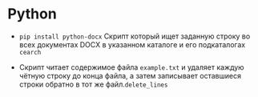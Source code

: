 # Python
- ```pip install python-docx```
Скрипт который ищет заданную строку во всех документах DOCX в указанном каталоге и его подкаталогах ```cearch```

- Скрипт читает содержимое файла ```example.txt``` и удаляет каждую чётную строку до конца файла, а затем записывает оставшиеся строки обратно в тот же файл.```delete_lines```
